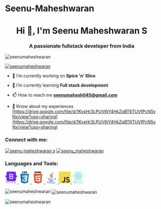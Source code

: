 # Seenu-Maheshwaran
<h1 align="center">Hi 👋, I'm Seenu Maheshwaran S</h1>
<h3 align="center">A passionate fullstack developer from India</h3>

<p align="left"> <img src="https://komarev.com/ghpvc/?username=seenumaheshwaran&label=Profile%20views&color=0e75b6&style=flat" alt="seenumaheshwaran" /> </p>

<p align="left"> <a href="https://github.com/ryo-ma/github-profile-trophy"><img src="https://github-profile-trophy.vercel.app/?username=seenumaheshwaran" alt="seenumaheshwaran" /></a> </p>

- 🔭 I’m currently working on **Spice 'n' Slice**

- 🌱 I’m currently learning **Full stack development**

- 📫 How to reach me **seenumahesh045@gmail.com**

- 📄 Know about my experiences [https://drive.google.com/file/d/1KvsHr3LPUV6jY4HkZqBT6TUVfPcN5vNx/view?usp=sharing](https://drive.google.com/file/d/1KvsHr3LPUV6jY4HkZqBT6TUVfPcN5vNx/view?usp=sharing)

<h3 align="left">Connect with me:</h3>
<p align="left">
<a href="https://linkedin.com/in/seenu maheshwaran s" target="blank"><img align="center" src="https://raw.githubusercontent.com/rahuldkjain/github-profile-readme-generator/master/src/images/icons/Social/linked-in-alt.svg" alt="seenu maheshwaran s" height="30" width="40" /></a>
<a href="https://www.leetcode.com/seenu_maheshwaran" target="blank"><img align="center" src="https://raw.githubusercontent.com/rahuldkjain/github-profile-readme-generator/master/src/images/icons/Social/leet-code.svg" alt="seenu_maheshwaran" height="30" width="40" /></a>
</p>

<h3 align="left">Languages and Tools:</h3>
<p align="left"> <a href="https://getbootstrap.com" target="_blank" rel="noreferrer"> <img src="https://raw.githubusercontent.com/devicons/devicon/master/icons/bootstrap/bootstrap-plain-wordmark.svg" alt="bootstrap" width="40" height="40"/> </a> <a href="https://www.w3schools.com/css/" target="_blank" rel="noreferrer"> <img src="https://raw.githubusercontent.com/devicons/devicon/master/icons/css3/css3-original-wordmark.svg" alt="css3" width="40" height="40"/> </a> <a href="https://www.w3.org/html/" target="_blank" rel="noreferrer"> <img src="https://raw.githubusercontent.com/devicons/devicon/master/icons/html5/html5-original-wordmark.svg" alt="html5" width="40" height="40"/> </a> <a href="https://www.java.com" target="_blank" rel="noreferrer"> <img src="https://raw.githubusercontent.com/devicons/devicon/master/icons/java/java-original.svg" alt="java" width="40" height="40"/> </a> <a href="https://developer.mozilla.org/en-US/docs/Web/JavaScript" target="_blank" rel="noreferrer"> <img src="https://raw.githubusercontent.com/devicons/devicon/master/icons/javascript/javascript-original.svg" alt="javascript" width="40" height="40"/> </a> <a href="https://reactjs.org/" target="_blank" rel="noreferrer"> <img src="https://raw.githubusercontent.com/devicons/devicon/master/icons/react/react-original-wordmark.svg" alt="react" width="40" height="40"/> </a> </p>

<p><img align="left" src="https://github-readme-stats.vercel.app/api/top-langs?username=seenumaheshwaran&show_icons=true&locale=en&layout=compact" alt="seenumaheshwaran" /></p>

<p>&nbsp;<img align="center" src="https://github-readme-stats.vercel.app/api?username=seenumaheshwaran&show_icons=true&locale=en" alt="seenumaheshwaran" /></p>

<p><img align="center" src="https://github-readme-streak-stats.herokuapp.com/?user=seenumaheshwaran&" alt="seenumaheshwaran" /></p>
